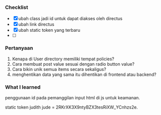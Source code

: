 ### Checklist

- [x] ubah class jadi id untuk dapat diakses oleh directus
- [x] ubah link directus
- [x] ubah static token yang terbaru
- [ ] 

### Pertanyaan

1. Kenapa di User directory memiliki tempat policies?
2. Cara membuat post value sesuai dengan radio button value?
3. Cara bikin unik semua items secara sekaligus?
4. menghentikan data yang sama itu dihentikan di frontend atau backend?

### What I learned

penggunaan id pada pemanggilan input html di js untuk keamanan. 

static token judith jude = 2RKrXK3X9ntyBZX3tesRiXW_YCnhzs2e.


